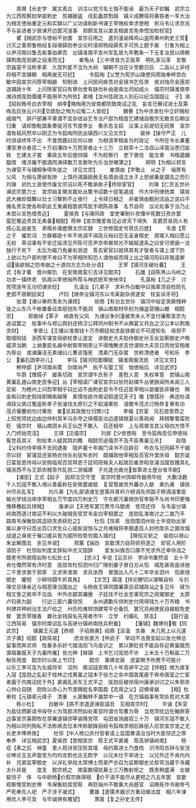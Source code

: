 <!-- { "loadSidebar": true } -->
　　周墀【长史学　属文髙古　训注以党污名士独不能诬　最为天子钦瞩　武宗立为江西观察劾举部刺史　剪捕据盗　戍彭蠡禁剽刼　镇义成鞭宿将暴笞者一军大治　为相言徳裕重定元和实録以广父功请削新书谏王宰赂权幸求使相　驸马韦让求京兆不与妄进者少衰谏开边罢河湟事　郑颢言其以直言相直言免帝悟加检校官】
　　崔【相武宗与徳裕不协罢　宣宗召用之　遣刘潼谕降鸡山盗而果州刺史王贽讨灭之善郑鲁杨绍复段瓌薛防参议论时语郑杨段薛炙手可热上题于扆　引鲁为相上以尹河南曰鲁去矣事由卿否　出镇淮南平宣州军乱居九年教条一下无复汝民以顺赖　镇荆南厐勋避之自淮而北】
　　崔龟从【三中贤良方正抜萃　明礼家沿革　言敬宗庙室不当称孝弟　九宫列星不当为大祠　辍朝不当在讣至数日后　二品以上非经将相不宜辍朝　相再嵗无可纪】
　　令狐绹【父椘为宪宗山陵使风雨独奉梓宫白敏中因宣宗问荐宰相器　知制诰　上问民间疾苦对金镜书乞任贤　夜对烛尽金莲炬送辅政十年　上问除宦官曰有罪勿舍有缺勿补由是南北司如成火　僖宗时镇淮南李湘诗虏厐勋儒缓不能用卒为所败】弟绪【汝州佳政汝人刻石以纪当国固让　子】滈【招权贿号白衣宰相　纳李赂绹用为安南都防致南诏之乱　妄言已解试进士及第　绹去后张云兴刘交疏劾之绹为讼寃二人皆贬】
　　魏謩【为中丞发杜中立奸贼权戚缩气　辞户部兼平章谓不宜杂钱谷乞专治户部为相首乞建储自敬宗无敢言后朝议归重　请却詹毗国象奏徙河东节度李业　奏杀告主奴　议事上前谠切无囘畏　宣宗谓有祖风然卒以刚正为令狐绹所防出镇西川又见文宗】
　　裴休【操守严正　儿时讲读终年不出　不食馈鹿曰后何以继　为相请宰相各为时政记　今所在令长兼董漕至渭仓者百二十万初漕四十万而至者止十三万　立税茶十二法収山泽寳治悉归盐铁　乞建太子罢　秉政五年后歴四镇　不为皎察行　吏下畏信　能文章　书楷遒媚　醖借　嗜浮屠不御酒肉演绎数万言歌吹为乐当世嘲薄之】
　　郑明【为相以郑言为谏官不与辅相争得失徙之　详见文宗】
　　崔慎由【字敬止　从之子　端厚有父风　为相与萧邺有隙　上饵丹渇躁欲赦无名慎由请立太子上怒邺乗是譛去之而引刘瑑　初仇士良使作废文宗诏以死不敢承故子终除宦官】
　　刘瑑【仁宗五世孙　谏武宗罢力士　宣宗始复関龙裁处丛繁书诏数十捉笔遽成　作大中刑律统类　镇宣武大飨却倡舞以壮士习撃刺不止夜行　上令择日相之　非崔慎由甄别流品之说曰不循名责实使各称职此王夷甫相晋病笃犹手疏陈政事　名节自将　议论处事于当乃止　未尝以言色借贵近】
　　夏侯孜【与瑑同政　堂吏署制仆孜懐中死数日孜亦罢　蛮犯蜀追责其无素备相懿】蒋伸【宣宗雅爱毎见必咨天下得失　言爵赏易则人有觊心乱由是生　弟楷补唐歴撰太宗实録　三世修国史号蒋氏日歴】
　　韦澳【贯之子　擢宏词　方静寡欲十年不肯调不谒高元裕曰恐无呈身御史　周墀入相曰愿公无权　草诏事有不安迁延须见开陈可否尹京帝舅郑光不输赋逮系之曰安可使画一法独行于贫下　太后为输乃免豪右敛迹　答去宦官曰就择其有才智者与谋上谓下防　上欲以为户部判使不肯曰不为宰相所知恐人谓他岐而得上出之镇河阳曰非我逺卿　诏装欲相之防帝崩之十道四方志为处分语】
　　王宰【镇河东破吐蕃】
　　王式【有才畧　晋州赈饥　在安南南蛮引去详见懿宗】
　　石雄【自陈黑山乌岭之功求一镇终老　执政以李徳裕所荐与神武统军怏怏卒】
　　孔温裕【几之子　讨党项连年无功切谏坐贬】
　　孔温业【几弟子　求补外白敏中曰我辈须自检防孔吏部不居朝廷矣】
　　卢钧【继李业镇河东以韦寅副杂虏遂安　杖妄诉牙将】
　　张潜【谏以审府羡余为课绩】
　　徐商【有功五世孙　镇河中绥定突厥残种徙之山东凡千帐置备征库纸铠矢不能洞　镇山南取材卒别为捕盗营捕山棚　相懿宗】
　　郑裔绰【覃子　峭直有父风　为谏议争刘潼被责未乆不宜付廉察宣宗为追诏罢之　给事中与郑公舆封还杨汉公拜同州制书不从赐宴又共白之汉公本以荆南贪财】
　　李景让【王播以淮南钱十万市朝廷权求盐铁极论不可遂知名　母郑不取墙陷钱　浙西军谋变母欲杖景让遂定　进御史大夫劾侍御史孙玉女监察御史卢栯威肃当朝　上纳羣臣名器中射取宰相景让不得愧艴求去世谓除大夫百日而他官相者为辱台　或谏廉洁无素储曰儿曹讵饿死　清素门无杂賔　世称清徳者　号和乐　李公　骗石因李孙儿】
　　李珏【镇河阳罢横赋　镇淮南赈流民　详见文宗】
　　栁仲郢【尹河南尚寛　剑南尚严　执不与毉工官　恤徳裕后　详见武宗】
　　牛蔚【僧孺子　屡条切政　宣宗谓牛氏有子　差慰人意　失权幸意　尝镇山南黄巢乱遁山南吏民争迎】丛【宰相请广谏官宣宗曰张符赵璘牛丛使朕闻所未闻三人足矣　为睦州上问怨宰相乎曰比诏不由刺史县令不任近臣宰相以是擢臣非嫌也　赐金紫曰刺史假绯即赐紫越等　素懦怯欲许南诏假道见天子】徽【僧孺孙　典选杜请谒扶父病过蜀盗称孝子张濬伐太原引之不起濬果败　请聴辛茂贞讨杨恭复果有功　茂贞偃蹇劝勿讨果败　崔忌其政致仕归樊川】
　　李福【宗室　兄石尝思荐之　上知党项扰边由边帅利其羊马杀夺之择儒臣治边遂镇银夏以善政闻　拜相撃蜀蛮败贬　僖宗时　镇山南团乡兵王仙芝不敢入　召还相卒　上与周墀言其父母四方馈不入门终始完洁】
　　王铎【见僖宗】
　　刘邺【少依徳裕　至令狐绹去位申徳裕寃世高其义　附权幸人疑其鸩刘瞻　相懿宗追僖宗不及不臣黄巢见杀】
　　赵隐【父科约侍李绛不去同遇害　隐庐墓十年阖门读书不应辟召　布衣与兄同耕不干姻宗以财　宦寖显还家杨衣侍左右犹布衣时　既辅政他宰相及百官升堂庆母　懿宗诞日宴慈恩侍母以安舆临观百官拜恩于廷囘班候夫人起居后崔彦昭张濬当国皆踵其礼　镇浙西不与王郢衣粮至作乱掠二浙福建　子光逢光裔光皆第进士歴台省华剧】
　　【诸臣】王式【起子　因郑注交守澄　宣宗时晋州饰邮传器用毕给　大歉活数千人饥冦不敢入境以善最称在安南罢嵗赋　复容管嵗贡外蕃亦入献　禽仇甫　镇徐州尽杀乱军】
　　刘凡章【为礼部请诸生登第并青衿介帻谒先师国子祭酒请羣臣输光学钱治庠序宰相五万节度四万刺史万　守东都污巢贼伪官李谿不与尚书印更悔愧移檄起兵捍贼】
　　康承训【天徳军罢冗费市马御虏　党项还俘　与韦宙分镇岭南西道讨南诏不利以大破贼告受赏韦宙白宰相罢之　庞勋乱淮南讨之二嵗乃平　路南韦保衡劾其逗挠贪虏获贬之】
　　杜慆【悰弟　厐勋围泗州处士辛谠劝出家属以身守曰吾出百口求生众心揺矣谠悦与之共难贼将李圎遣百人封府库杀之圎攻城战退之昼夜于催口援兵皆为圎所败势穷圎入城约】
　　【降慆又斩之　谕勋以禄山朱泚解围去　余见辛谠】
　　郑薰【端劲　宣歙清力自将骄将逐之　却官人用阶请防子　杜悰拟判度支辞拟中丞又固辞
　　爱友纠族百口廪不充求外迁幸侍沮之　既老号所居隠岩称七松处士】
　　【忠义】辛谠【云京孙　学诗书重然诺　五十不肯仕慨然常有济时意　厐勋攻杜慆泗州归广陵别妻子冒白刃从慆　城危甚夜逾进驰二千里求救于郭厚　又求宋淮南　求兵浙西　冒围出入凡十二年卒全泗州　慆表授御史　癯短　少耕待闘牛折其角】
　　【文艺】薛逢【持论鲠切以谋略自标　与刘瑑交忌瑑亲近与相恶瑑当国出之　与杨收王铎同牒署第忌収辅政讪之复见斥　铎为相又訾之故卒不见齿　中外亦鄙其褊傲　子廷珪不仕全忠事宪宗之政擢御史　太原卢钧表为副　　行边三部六蕃信恱　　永州遇歉斥供刺史付用得钱九十万市粮　书判律并种树治生法户给之　州负险难转饷建常平仓备饥　罢冗员阙使民自输赋免吏督　罢贡零陵香　置社会钱探名先得者市牛　立学　约婚礼　禁击】
　　【鼓行盗　江西简易　僖宗时南诏乱与高骈分镇岭南抚兵积备】
　　【藩镇】魏博何敬【同武宗】
　　镇冀王元逵【恭顺　子绍鼎袭】绍鼎【淫湎　贪暴　未几死上以元逵次子袭】绍懿【政简易】
　　虑龙张直方【仲武子　举动不法畏变起以张允伸总留事而奔京师　性暴多杀好弋猎洛阳飞鸟皆识之　累以罪贬贫不能自存迎黄巢既而谋刼巢报天子为巢所屠】张允伸【继镇　上书乞讨厐勋不许　上米五十万斛盐二万斛佐用度　懿宗时以疾上节印】
　　懿宗　事佛怠政　逰宴赐予所费不可胜计　以乐工李可及为左威将军　淫刑　南诏冦安南几十年高骈平之边【帅相】继为虐复入冦【厐勋之乱起于桂林之戍黄巢之冦本于徐方之余中国首尾疲于奔命唐室之亡宦者蠧于内南诏扰于外】裘甫乱浙东王式平之　厐勋反破徐宿州康承训讨之以朱邪赤心帅众自随　勋败以赤心为节度赐姓名李国昌【克用之父】迎佛骨崩
　　【相】杜审权【元頴弟元绛子　清重　乆居翰林不漏禁中一语　在方镇祖事有常处若对大賔
　　称小杜】
　　白敏中【病不求退逐谏臣諡丑　见相宣宗时】
　　毕诚【失官为盐估燃薪读书母夺火为驾部沛然如处美官时谓仓驾曹为辱　当党项扰边在翰旅答边事宣宗喜颇牧在禁署遂镇邠寕谕降党项　屯田省饷嵗収三十万　镇河东冦不敢入为相以同列狥私不法称病去位本传称献姝丽结令狐绹求相后姝丽入后宫宣宗宠之尤长吏术俸养族】
　　杜悰【中人杨公庆付官者请上监国奏请治当时大臣悰还之厚奉养　详见相武宗】夏侯孜【尝相宣宗　荐王式平裘甫　荐高骈镇岭南】
　　杨収【素之后　神童　里人观诗至压败其墙　母约第进士乃食肉　识涔阳古钟与安涚论琴论玉五声旋宫为均均言韵也古无韵字　以兄未仕不举进士　以兄外迁不肯内内补　兄弟监寕御史　以详礼举段太常博士而弟严亦召为监察御史论旂常当蔵于寺藏太仆非是　　度支　懿宗袒之　南蛮数侵扰募士三万教射拒之　既贵稍盛满　女嫁裴坦子　侈　与中尉杨价叙宗族得相　价干请不能尽从更短之凡五年罢　宣歙观察惟受刺史俸　韦保衡劾其受赃　再贬端州不敢乗大舟趍官　诏赐死作书谢帝丐严死奉先人祀　严子涉子凝式】
　　曹雄【遂儒术器识方重动循法度　相六年谏用优人李可及　与毕诚俱有雅望】
　　萧寘【复之孙史无传】
